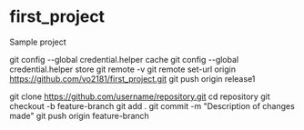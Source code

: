 # first_project
Sample project



git config --global credential.helper cache
git config --global credential.helper store
git remote -v
git remote set-url origin https://github.com/vo2181/first_project.git
git push origin release1

git clone https://github.com/username/repository.git
cd repository
git checkout -b feature-branch
git add .
git commit -m "Description of changes made"
git push origin feature-branch
